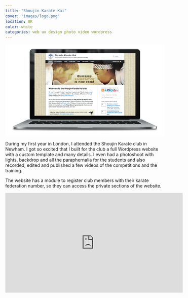 ```yaml
---
title: "Shoujin Karate Kai"
cover: "images/logo.png"
location: UK
color: white
categories: web ux design photo video wordpress
---
```


![](./images/1.jpg)

During my first year in London, I attended the Shoujin Karate club in Newham. I got so excited that I built for the club a full Wordpress website with a custom template and many details. I even had a photoshoot with lights, backdrop and all the paraphernalia for the students and also recorded, edited and published a few videos of the competitions and the training.

The website has a module to register club members with their karate federation number, so they can access the private sections of the website.

<iframe width="560" height="315" src="https://www.youtube.com/embed/MpZ-wVWAO_s" frameborder="0" allow="accelerometer; autoplay; encrypted-media; gyroscope; picture-in-picture" allowfullscreen></iframe>
